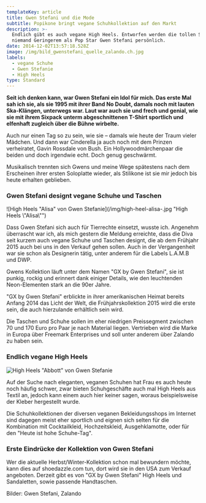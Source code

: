 ```yaml
---
templateKey: article
title: Gwen Stefani und die Mode
subtitle: Popikone bringt vegane Schuhkollektion auf den Markt
description: >-
  Endlich gibt es auch vegane High Heels. Entworfen werden die tollen Schuhe von
  niemand Geringerem als Pop Star Gwen Stefani persönlich.
date: 2014-12-02T13:57:18.528Z
image: /img/bild_gwenstefani_quelle_zalando.ch.jpg
labels:
  - vegane Schuhe
  - Gwen Stefanie
  - High Heels
type: Standard
---
```

**Seit ich denken kann, war Gwen Stefani ein Idol für mich. Das erste Mal sah ich sie, als sie 1995 mit ihrer Band No Doubt, damals noch mit lauten Ska-Klängen, unterwegs war. Laut war auch sie und frech und genial, wie sie mit ihrem Sixpack unterm abgeschnittenen T-Shirt sportlich und elfenhaft zugleich über die Bühne wirbelte.**

Auch nur einen Tag so zu sein, wie sie – damals wie heute der Traum vieler Mädchen. Und dann war Cinderella ja auch noch mit dem Prinzen verheiratet, Gavin Rossdale von Bush. Ein Hollywoodmärchenpaar die beiden und doch irgendwie echt. Doch genug geschwärmt.

Musikalisch trennten sich Gwens und meine Wege spätestens nach dem Erscheinen ihrer ersten Soloplatte wieder, als Stilikone ist sie mir jedoch bis heute erhalten geblieben.

### Gwen Stefani designt vegane Schuhe und Taschen

![High Heels  "Alisa" von Gwen Stefanie](/img/high-heel-alisa-.jpg "High Heels \\"Alisa\\"")

Dass Gwen Stefani sich auch für Tierrechte einsetzt, wusste ich. Angenehm überrascht war ich, als mich gestern die Meldung erreichte, dass die Diva seit kurzem auch vegane Schuhe und Taschen designt, die ab dem Frühjahr 2015 auch bei uns in den Verkauf gehen sollen. Auch in der Vergangenheit war sie schon als Designerin tätig, unter anderem für die Labels L.A.M.B und DWP.

Gwens Kollektion läuft unter dem Namen "GX by Gwen Stefani", sie ist punkig, rockig und erinnert dank einiger Details, wie den leuchtenden Neon-Elementen stark an die 90er Jahre.

"GX by Gwen Stefani" erblickte in ihrer amerikanischen Heimat bereits Anfang 2014 das Licht der Welt, die Frühjahrskollektion 2015 wird die erste sein, die auch hierzulande erhältlich sein wird.

Die Taschen und Schuhe sollen im eher niedrigen Preissegment zwischen 70 und 170 Euro pro Paar je nach Material liegen. Vertrieben wird die Marke in Europa über Freemark Enterprises und soll unter anderem über Zalando zu haben sein.

### Endlich vegane High Heels

![High Heels "Abbott" von Gwen Stefanie](/img/high-heel-abbott-.jpg "High Heels \"Abbott\"")

Auf der Suche nach eleganten, veganen Schuhen hat Frau es auch heute noch häufig schwer, zwar bieten Schuhgeschäfte auch mal High Heels aus Textil an, jedoch kann einem auch hier keiner sagen, woraus beispielsweise der Kleber hergestellt wurde. 

Die Schuhkollektionen der diversen veganen Bekleidungsshops im Internet sind dagegen meist eher sportlich und eignen sich selten für die Kombination mit Cocktailkleid, Hochzeitskleid, Ausgehklamotte, oder für den "Heute ist hohe Schuhe-Tag".

### Erste Eindrücke der Kollektion von Gwen Stefani

Wer die aktuelle Herbst/Winter-Kollektion schon mal bewundern möchte, kann dies auf shoedazzle.com tun, dort wird sie in den USA zum Verkauf angeboten. Derzeit gibt es von "GX by Gwen Stefani" High Heels und Sandaletten, sowie passende Handtaschen.

<Youtube id="nL1zUCA8_wo" />

Bilder: Gwen Stefani, Zalando